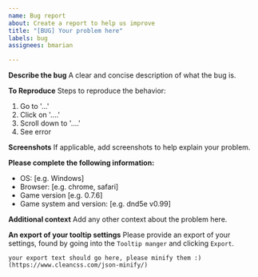 ```yaml
---
name: Bug report
about: Create a report to help us improve
title: "[BUG] Your problem here"
labels: bug
assignees: bmarian

---
```


**Describe the bug**
A clear and concise description of what the bug is.

**To Reproduce**
Steps to reproduce the behavior:
1. Go to '...'
2. Click on '....'
3. Scroll down to '....'
4. See error

**Screenshots**
If applicable, add screenshots to help explain your problem.

**Please complete the following information:**
 - OS: [e.g. Windows]
 - Browser: [e.g. chrome, safari]
 - Game version [e.g. 0.7.6]
 - Game system and version: [e.g. dnd5e v0.99]

**Additional context**
Add any other context about the problem here.

**An export of your tooltip settings**
Please provide an export of your settings, found by going into the `Tooltip manger` and clicking `Export`.

```
your export text should go here, please minify them :) (https://www.cleancss.com/json-minify/)
```

